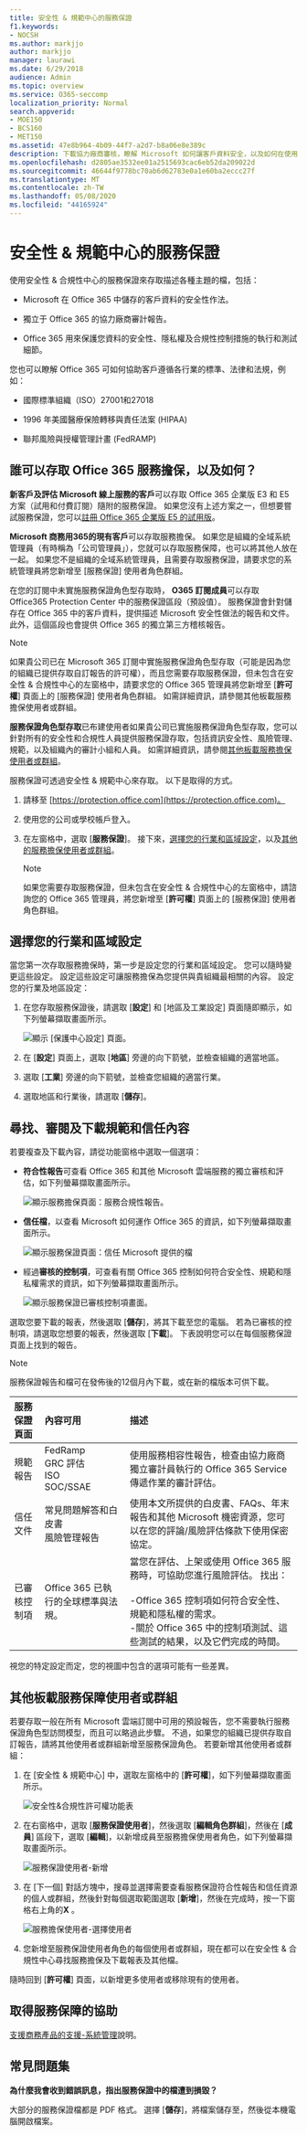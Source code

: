 ```yaml
---
title: 安全性 & 規範中心的服務保證
f1.keywords:
- NOCSH
ms.author: markjjo
author: markjjo
manager: laurawi
ms.date: 6/29/2018
audience: Admin
ms.topic: overview
ms.service: O365-seccomp
localization_priority: Normal
search.appverid:
- MOE150
- BCS160
- MET150
ms.assetid: 47e8b964-4b09-44f7-a2d7-b8a06e8e389c
description: 下載協力廠商審核，瞭解 Microsoft 如何讓客戶資料安全，以及如何在使用 Office 365 時遵循 ISO、HIPAA、FINRA 和 FedRAMP。
ms.openlocfilehash: d2805ae3532ee01a2515693cac6eb52da209022d
ms.sourcegitcommit: 46644f9778bc70ab6d62783e0a1e60ba2eccc27f
ms.translationtype: MT
ms.contentlocale: zh-TW
ms.lasthandoff: 05/08/2020
ms.locfileid: "44165924"
---
```

# <a name="service-assurance-in-the-security--compliance-center"></a>安全性 & 規範中心的服務保證

使用安全性 & 合規性中心的服務保證來存取描述各種主題的檔，包括： 
  
- Microsoft 在 Office 365 中儲存的客戶資料的安全性作法。 
    
- 獨立于 Office 365 的協力廠商審計報告。 
    
- Office 365 用來保護您資料的安全性、隱私權及合規性控制措施的執行和測試細節。 
    
您也可以瞭解 Office 365 可如何協助客戶遵循各行業的標準、法律和法規，例如：
  
-  國際標準組織（ISO）27001和27018 
    
- 1996 年美國醫療保險轉移與責任法案 (HIPAA)
    
- 聯邦風險與授權管理計畫 (FedRAMP)
    
## <a name="who-can-access-office-365-service-assurance-and-how"></a>誰可以存取 Office 365 服務擔保，以及如何？

 **新客戶及評估 Microsoft 線上服務的客戶**可以存取 Office 365 企業版 E3 和 E5 方案（試用和付費訂閱）隨附的服務保證。 如果您沒有上述方案之一，但想要嘗試服務保證，您可以[註冊 Office 365 企業版 E5 的試用版](https://go.microsoft.com/fwlink/p/?LinkID=698279)。 
  
 **Microsoft 商務用365的現有客戶**可以存取服務擔保。 如果您是組織的全域系統管理員（有時稱為「公司管理員」），您就可以存取服務保障，也可以將其他人放在一起。 如果您不是組織的全域系統管理員，且需要存取服務保證，請要求您的系統管理員將您新增至 [服務保證] 使用者角色群組。 
  
 在您的訂閱中未實施服務保證角色型存取時， **O365 訂閱成員**可以存取 Office365 Protection Center 中的服務保證區段（預設值）。 服務保證會針對儲存在 Office 365 中的客戶資料，提供描述 Microsoft 安全性做法的報告和文件。 此外，這個區段也會提供 Office 365 的獨立第三方稽核報告。 
  
> [!NOTE]
> 如果貴公司已在 Microsoft 365 訂閱中實施服務保證角色型存取（可能是因為您的組織已提供存取自訂報告的許可權），而且您需要存取服務保證，但未包含在安全性 & 合規性中心的左窗格中，請要求您的 Office 365 管理員將您新增至 [**許可權**] 頁面上的 [服務保證] 使用者角色群組。 如需詳細資訊，請參閱其他板載服務擔保使用者或群組。 
  
 **服務保證角色型存取**已布建使用者如果貴公司已實施服務保證角色型存取，您可以針對所有的安全性和合規性人員提供服務保證存取，包括資訊安全性、風險管理、規範，以及組織內的審計小組和人員。 如需詳細資訊，請參閱[其他板載服務擔保使用者或群組](service-assurance.md#addother)。
  
服務保證可透過安全性 & 規範中心來存取。 以下是取得的方式。
  
1. 請移至 [https://protection.office.com](https://protection.office.com)。
    
2. 使用您的公司或學校帳戶登入。 
    
3. 在左窗格中，選取 [**服務保證**]。 接下來，[選擇您的行業和區域設定](service-assurance.md#Chooseyourindustryregional)，以及[其他的服務擔保使用者或群組](service-assurance.md#addother)。
    
    > [!NOTE]
    > 如果您需要存取服務保證，但未包含在安全性 & 合規性中心的左窗格中，請諮詢您的 Office 365 管理員，將您新增至 [**許可權**] 頁面上的 [服務保證] 使用者角色群組。 
  
## <a name="choose-your-industry-and-regional-settings"></a>選擇您的行業和區域設定
<a name="Chooseyourindustryregional"> </a>

當您第一次存取服務擔保時，第一步是設定您的行業和區域設定。 您可以隨時變更這些設定。 設定這些設定可讓服務擔保為您提供與貴組織最相關的內容。 設定您的行業及地區設定：
  
1. 在您存取服務保證後，請選取 [**設定**] 和 [地區及工業設定] 頁面隨即顯示，如下列螢幕擷取畫面所示。 
    
    ![顯示 [保護中心設定] 頁面。](../media/101716e8-9c0a-4839-a2c0-f6aacf64eb9d.png)
  
2. 在 [**設定**] 頁面上，選取 [**地區**] 旁邊的向下箭號，並檢查組織的適當地區。 
    
3. 選取 [**工業**] 旁邊的向下箭號，並檢查您組織的適當行業。 
    
4. 選取地區和行業後，請選取 [**儲存**]。
    
## <a name="find-review-and-download-compliance-and-trust-content"></a>尋找、審閱及下載規範和信任內容
<a name="Chooseyourindustryregional"> </a>

若要複查及下載內容，請從功能窗格中選取一個選項：
  
- **符合性報告**可查看 Office 365 和其他 Microsoft 雲端服務的獨立審核和評估，如下列螢幕擷取畫面所示。 
    
    ![顯示服務擔保頁面：服務合規性報告。](../media/149f2181-a558-4963-85e5-8d5ebc7cdac8.png)
  
- **信任檔**，以查看 Microsoft 如何運作 Office 365 的資訊，如下列螢幕擷取畫面所示。 
    
    ![顯示服務保證頁面：信任 Microsoft 提供的檔](../media/5dd4e89a-25a2-45e7-8d6c-a5c5b9237327.png)
  
- 經過**審核的控制項**，可查看有關 Office 365 控制如何符合安全性、規範和隱私權需求的資訊，如下列螢幕擷取畫面所示。 
    
    ![顯示服務保證已審核控制項畫面。](../media/4baf252b-603d-45e0-af12-32616154df65.png)
  
選取您要下載的報表，然後選取 [**儲存**]，將其下載至您的電腦。 若為已審核的控制項，請選取您想要的報表，然後選取 [**下載**]。 下表說明您可以在每個服務保證頁面上找到的報告。 
  
> [!NOTE]
> 服務保證報告和檔可在發佈後的12個月內下載，或在新的檔版本可供下載。 
  
|**服務保證頁面**|**內容可用**|**描述**|
|:-----|:-----|:-----|
|規範報告  <br/> | FedRamp  <br/>  GRC 評估  <br/>  ISO  <br/>  SOC/SSAE  <br/> |使用服務相容性報告，檢查由協力廠商獨立審計員執行的 Office 365 Service 傳遞作業的審計評估。  <br/> |
|信任文件  <br/> | 常見問題解答和白皮書  <br/>  風險管理報告  <br/> |使用本文所提供的白皮書、FAQs、年末報告和其他 Microsoft 機密資源，您可以在您的評論/風險評估條款下使用保密協定。  <br/> |
|已審核控制項  <br/> |Office 365 已執行的全球標準與法規。  <br/> | 當您在評估、上架或使用 Office 365 服務時，可協助您進行風險評估。 找出：  <br/> <br/>-Office 365 控制項如何符合安全性、規範和隱私權的需求。  <br/>-關於 Office 365 中的控制項測試、這些測試的結果，以及它們完成的時間。  <br/> |
   
視您的特定設定而定，您的視圖中包含的選項可能有一些差異。
  
## <a name="onboard-other-service-assurance-users-or-groups"></a>其他板載服務保障使用者或群組
<a name="addother"> </a>

若要存取一般在所有 Microsoft 雲端訂閱中可用的預設報告，您不需要執行服務保證角色型訪問模型，而且可以略過此步驟。 不過，如果您的組織已提供存取自訂報告，請將其他使用者或群組新增至服務保證角色。 若要新增其他使用者或群組：
  
1. 在 [安全性 & 規範中心] 中，選取左窗格中的 [**許可權**]，如下列螢幕擷取畫面所示。 
    
    ![安全性&amp;合規性許可權功能表](../media/8b479ad4-5c91-4e4c-a1db-372d50526db6.png)
  
2. 在右窗格中，選取 [**服務保證使用者**]，然後選取 [**編輯角色群組**]，然後在 [**成員**] 區段下，選取 [**編輯**]，以新增成員至服務擔保使用者角色，如下列螢幕擷取畫面所示。 
    
    ![服務保證使用者-新增](../media/c8b1978e-9b6e-4200-860a-a1704f8e2355.png)
  
3. 在 [下一個] 對話方塊中，搜尋並選擇需要查看服務保證符合性報告和信任資源的個人或群組，然後針對每個選取範圍選取 [**新增**]，然後在完成時，按一下窗格右上角的**X** 。 
    
    ![服務擔保使用者-選擇使用者](../media/33f13ef6-1e10-4d49-af06-8e1ad5ffbfba.png)
  
4. 您新增至服務保證使用者角色的每個使用者或群組，現在都可以在安全性 & 合規性中心尋找服務擔保及下載報表及其他檔。
    
隨時回到 [**許可權**] 頁面，以新增更多使用者或移除現有的使用者。 
  
## <a name="get-help-with-service-assurance"></a>取得服務保障的協助
<a name="addother"> </a>

[支援商務產品的支援-系統管理](https://docs.microsoft.com/microsoft-365/admin/contact-support-for-business-products)說明。
  
## <a name="frequently-asked-questions"></a>常見問題集
<a name="addother"> </a>

 **為什麼我會收到錯誤訊息，指出服務保證中的檔遭到損毀？**
  
大部分的服務保證檔都是 PDF 格式。 選擇 [**儲存**]，將檔案儲存至，然後從本機電腦開啟檔案。 
